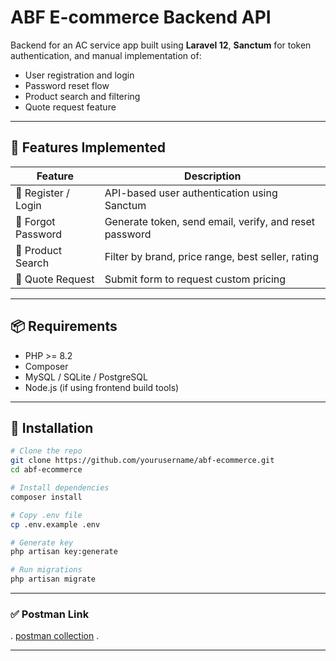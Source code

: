 # ABF E-commerce Backend API

Backend for an AC service app built using **Laravel 12**, **Sanctum** for token authentication, and manual implementation of:

- User registration and login
- Password reset flow
- Product search and filtering
- Quote request feature

---

## 🧩 Features Implemented

| Feature | Description |
|--------|-------------|
| 🔐 Register / Login | API-based user authentication using Sanctum |
| 🔁 Forgot Password | Generate token, send email, verify, and reset password |
| 🛒 Product Search | Filter by brand, price range, best seller, rating |
| 💬 Quote Request | Submit form to request custom pricing |

---

## 📦 Requirements

- PHP >= 8.2
- Composer
- MySQL / SQLite / PostgreSQL
- Node.js (if using frontend build tools)

---

## 🚀 Installation

```bash
# Clone the repo
git clone https://github.com/yourusername/abf-ecommerce.git 
cd abf-ecommerce

# Install dependencies
composer install

# Copy .env file
cp .env.example .env

# Generate key
php artisan key:generate

# Run migrations
php artisan migrate
```

---

### ✅ Postman Link

.  [postman collection](https://bold-shadow-545884.postman.co/workspace/My-Workspace~b9b22a27-16b9-4ee1-8b8a-ccc5cbe44b1f/collection/33273193-80c3b29f-b980-4f96-8141-52d9fa817236?action=share&creator=33273193) .
   

---

